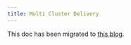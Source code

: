 ```yaml
---
title: Multi Cluster Delivery
---
```


This doc has been migrated to [this blog](https://kubevela.io/blog/2022/07/07/helm-multi-cluster).